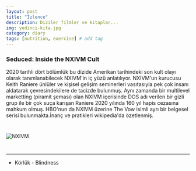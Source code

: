```yaml
---
layout: post
title: "İzlence"
description: Diziler filmler ve kitaplar...
img: yedinci-kita.jpg
category: diary
tags: [nutrition, exercise] # add tag
---
```


### Seduced: Inside the NXIVM Cult

2020 tarihli dört bölümlük bu dizide Amerikan tarihindeki son kult olayı olarak tanımlanabilecek NXIVM'in iç yüzü anlatılıyor. NXIVM'un kurucusu Keith Raniere ünlüler ve kişisel gelişim seminerleri vasıtasıyla pek çok insanı aldatarak çevresindekilere de tacizde bulunmuş. Aynı zamanda bir multilevel marketting (piramit şeması) olan NXIVM içerisinde DOS adı verilen bir gizli grup ile bir çok suça karışan Raniere 2020 yılında 160 yıl hapis cezasına mahkum olmuş. HBO'nun da NXIVM üzerine The Vow isimli ayrı bir belgesel serisi bulunmakta.İnanç ve pratikleri wikipedia'da özetlenmiş.

<div class="row" style="margin-bottom: 2.5rem; margin-top: 2.5rem;">
   <img class="u-max-full-width" src="https://upload.wikimedia.org/wikipedia/commons/3/3a/NXIVM_influences.png" alt="NXIVM">
</div>

---------------------------------

* Körlük - Blindness



